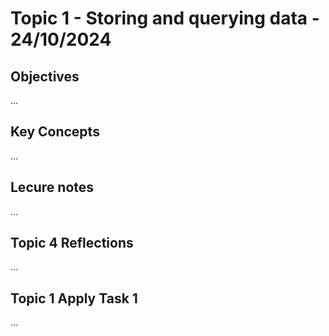 # Topic 1 - Storing and querying data - 24/10/2024

## Objectives
...
   
## Key Concepts
...

## Lecure notes
...

## Topic 4 Reflections
...

## Topic 1 Apply Task 1
...





